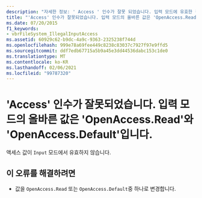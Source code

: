 ```yaml
---
description: "자세한 정보: ' Access ' 인수가 잘못 되었습니다. 입력 모드에 유효한 값은 ' o ' 및 ' o '입니다."
title: "'Access' 인수가 잘못되었습니다. 입력 모드의 올바른 값은 'OpenAccess.Read'와 'OpenAccess.Default'입니다."
ms.date: 07/20/2015
f1_keywords:
- vbrFileSystem_IllegalInputAccess
ms.assetid: 60929c62-b9dc-4a9c-9363-2325238f744d
ms.openlocfilehash: 999e78a69fee449c8238c83037c7927f97e9ffd5
ms.sourcegitcommit: ddf7edb67715a5b9a45e3dd44536dabc153c1de0
ms.translationtype: MT
ms.contentlocale: ko-KR
ms.lasthandoff: 02/06/2021
ms.locfileid: "99787320"
---
```

# <a name="argument-access-is-not-valid-valid-values-for-input-mode-are-openaccessread-and-openaccessdefault"></a>'Access' 인수가 잘못되었습니다. 입력 모드의 올바른 값은 'OpenAccess.Read'와 'OpenAccess.Default'입니다.

액세스 값이 `Input` 모드에서 유효하지 않습니다.  
  
## <a name="to-correct-this-error"></a>이 오류를 해결하려면  
  
- 값을 `OpenAccess.Read` 또는 `OpenAccess.Default`중 하나로 변경합니다.
